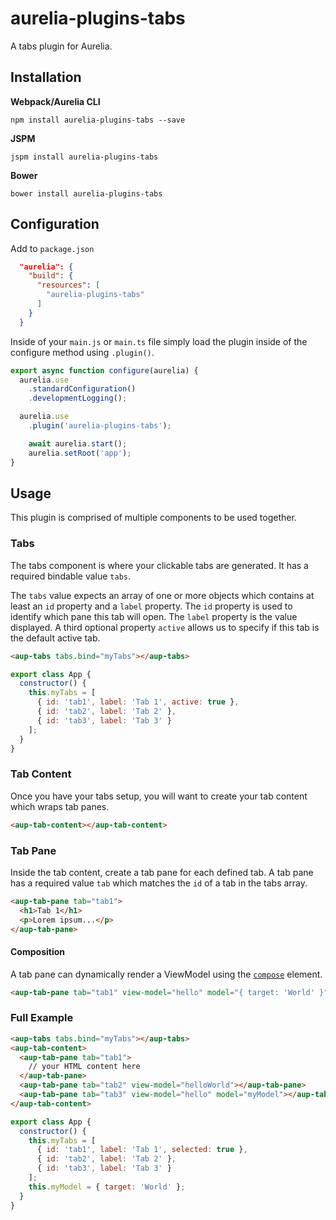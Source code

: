 # aurelia-plugins-tabs

A tabs plugin for Aurelia.

## Installation

**Webpack/Aurelia CLI**

```shell
npm install aurelia-plugins-tabs --save
```

**JSPM**

```shell
jspm install aurelia-plugins-tabs
```

**Bower**

```shell
bower install aurelia-plugins-tabs
```

## Configuration

Add to `package.json`

```json
  "aurelia": {
    "build": {
      "resources": [
        "aurelia-plugins-tabs"
      ]
    }
  }
```

Inside of your `main.js` or `main.ts` file simply load the plugin inside of the configure method using `.plugin()`.

```javascript
export async function configure(aurelia) {
  aurelia.use
    .standardConfiguration()
    .developmentLogging();

  aurelia.use
    .plugin('aurelia-plugins-tabs');

    await aurelia.start();
    aurelia.setRoot('app');
}
```

## Usage

This plugin is comprised of multiple components to be used together.

### Tabs

The tabs component is where your clickable tabs are generated. It has a required bindable value `tabs`.

The `tabs` value expects an array of one or more objects which contains at least an `id` property and a `label` property. The `id` property is used to identify which pane this tab will open. The `label` property is the value displayed. A third optional property `active` allows us to specify if this tab is the default active tab.

```html
<aup-tabs tabs.bind="myTabs"></aup-tabs>
```

```javascript
export class App {
  constructor() {
    this.myTabs = [
      { id: 'tab1', label: 'Tab 1', active: true },
      { id: 'tab2', label: 'Tab 2' },
      { id: 'tab3', label: 'Tab 3' }
    ];
  }
}
```

### Tab Content

Once you have your tabs setup, you will want to create your tab content which wraps tab panes.

```html
<aup-tab-content></aup-tab-content>
```

### Tab Pane

Inside the tab content, create a tab pane for each defined tab. A tab pane has a required value `tab` which matches the `id` of a tab in the tabs array.

```html
<aup-tab-pane tab="tab1">
  <h1>Tab 1</h1>
  <p>Lorem ipsum...</p>
</aup-tab-pane>
```

#### Composition

A tab pane can dynamically render a ViewModel using the [`compose`](http://aurelia.io/hub.html#/doc/article/aurelia/templating/latest/templating-basics/4) element.

```html
<aup-tab-pane tab="tab1" view-model="hello" model="{ target: 'World' }"></aup-tab-pane>
```

### Full Example

```html
<aup-tabs tabs.bind="myTabs"></aup-tabs>
<aup-tab-content>
  <aup-tab-pane tab="tab1">
    // your HTML content here
  </aup-tab-pane>
  <aup-tab-pane tab="tab2" view-model="helloWorld"></aup-tab-pane>
  <aup-tab-pane tab="tab3" view-model="hello" model="myModel"></aup-tab-pane>
</aup-tab-content>
```

```javascript
export class App {
  constructor() {
    this.myTabs = [
      { id: 'tab1', label: 'Tab 1', selected: true },
      { id: 'tab2', label: 'Tab 2' },
      { id: 'tab3', label: 'Tab 3' }
    ];
    this.myModel = { target: 'World' };
  }
}
```
